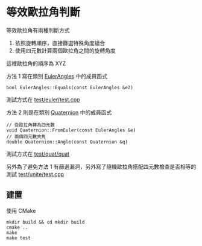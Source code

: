 # 等效歐拉角判斷

等效歐拉角有兩種判斷方式

1. 依照旋轉順序，直接篩選特殊角度組合
2. 使用四元數計算兩個歐拉角之間的旋轉角度

這裡歐拉角的順序為 XYZ

方法 1 寫在類別 [EulerAngles](include/EulerAngles.h) 中的成員函式

    bool EulerAngles::Equals(const EulerAngles &e2)

測試方式在 [test/euler/test.cpp](test/euler/test.cpp)

方法 2 則是在類別 [Quaternion](include/Quaternion.h) 中的成員函式

    // 從歐拉角轉為四元數
    void Quaternion::FromEuler(const EulerAngles &e)
    // 兩個四元數夾角
    double Quaternion::Angle(const Quaternion &q)

測試方式在 [test/quat/quat](test/quat/test.cpp)

另外為了避免方法 1 有篩選漏洞，另外寫了隨機歐拉角搭配四元數檢查是否相等的測試 [test/unite/test.cpp](test/unite/test.cpp)

## 建置

使用 CMake

    mkdir build && cd mkdir build
    cmake ..
    make
    make test
